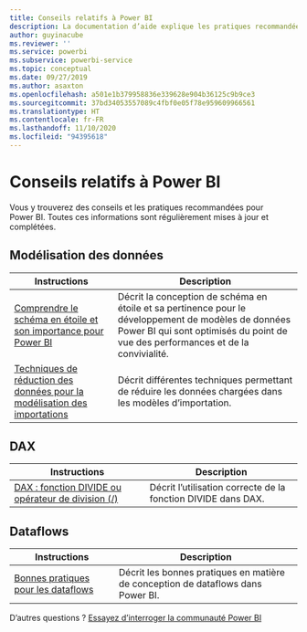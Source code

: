 ```yaml
---
title: Conseils relatifs à Power BI
description: La documentation d’aide explique les pratiques recommandées lors de l’utilisation de Power BI.
author: guyinacube
ms.reviewer: ''
ms.service: powerbi
ms.subservice: powerbi-service
ms.topic: conceptual
ms.date: 09/27/2019
ms.author: asaxton
ms.openlocfilehash: a501e1b379958836e339628e904b36125c9b9ce3
ms.sourcegitcommit: 37bd34053557089c4fbf0e05f78e959609966561
ms.translationtype: HT
ms.contentlocale: fr-FR
ms.lasthandoff: 11/10/2020
ms.locfileid: "94395618"
---
```

# <a name="guidance-for-power-bi"></a>Conseils relatifs à Power BI

Vous y trouverez des conseils et les pratiques recommandées pour Power BI. Toutes ces informations sont régulièrement mises à jour et complétées.

## <a name="data-modeling"></a>Modélisation des données

| Instructions | Description |
| --- | --- |
| [Comprendre le schéma en étoile et son importance pour Power BI](star-schema.md) | Décrit la conception de schéma en étoile et sa pertinence pour le développement de modèles de données Power BI qui sont optimisés du point de vue des performances et de la convivialité. |
| [Techniques de réduction des données pour la modélisation des importations](import-modeling-data-reduction.md) | Décrit différentes techniques permettant de réduire les données chargées dans les modèles d’importation. |

## <a name="dax"></a>DAX

| Instructions | Description |
| --- | --- |
| [DAX : fonction DIVIDE ou opérateur de division (/)](dax-divide-function-operator.md) | Décrit l’utilisation correcte de la fonction DIVIDE dans DAX. |

## <a name="dataflows"></a>Dataflows

| Instructions | Description |
| --- | --- |
| [Bonnes pratiques pour les dataflows](../transform-model/dataflows/dataflows-introduction-self-service.md) | Décrit les bonnes pratiques en matière de conception de dataflows dans Power BI. |

D’autres questions ? [Essayez d’interroger la communauté Power BI](https://community.powerbi.com/)